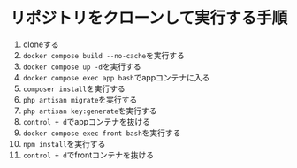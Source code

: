 # リポジトリをクローンして実行する手順

1. cloneする
2. `docker compose build --no-cache`を実行する
3. `docker compose up -d`を実行する
4. `docker compose exec app bash`でappコンテナに入る
5. `composer install`を実行する
6. `php artisan migrate`を実行する
7. `php artisan key:generate`を実行する
8. `control + d`でappコンテナを抜ける
9. `docker compose exec front bash`を実行する
10. `npm install`を実行する
11. `control + d`でfrontコンテナを抜ける
